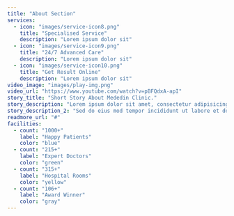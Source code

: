 ```yaml
---
title: "About Section"
services:
  - icon: "images/service-icon8.png"
    title: "Specialised Service"
    description: "Lorem ipsum dolor sit"
  - icon: "images/service-icon9.png"
    title: "24/7 Advanced Care"
    description: "Lorem ipsum dolor sit"
  - icon: "images/service-icon10.png"
    title: "Get Result Online"
    description: "Lorem ipsum dolor sit"
video_image: "images/play-img.png"
video_url: "https://www.youtube.com/watch?v=pBFQdxA-apI"
story_title: "Short Story About Mededin Clinic."
story_description: "Lorem ipsum dolor sit amet, consectetur adipisicing elit, sed do eius mod tempor incididunt ut labore et dolore magna aliqua. Ut enim ad minim veniam, quis nostrud exercitation."
story_description_2: "Sed do eius mod tempor incididunt ut labore et dolore magna aliqua. Ut enim ad minim veniam, quis nostru"
readmore_url: "#"
facilities:
  - count: "1000+"
    label: "Happy Patients"
    color: "blue"
  - count: "215+"
    label: "Expert Doctors"
    color: "green"
  - count: "315+"
    label: "Hospital Rooms"
    color: "yellow"
  - count: "106+"
    label: "Award Winner"
    color: "gray"
---
```



